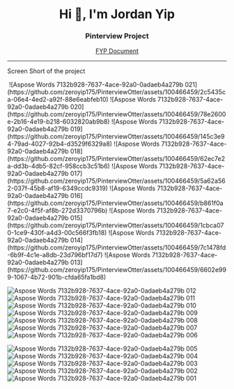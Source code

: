 <h1 align="center">Hi 👋, I'm Jordan Yip</h1>
<h3 align="center">Pinterview Project</h3>
<p align="center"><a href="https://github.com/zeroyip175/PinterviewOtter/files/12670997/FYP_report_29.April_YIPSZEWO_20037360S.pdf">FYP Document</a></p>
<hr>
<p>Screen Short of the project</p>
<image>
![Aspose Words 7132b928-7637-4ace-92a0-0adaeb4a279b 021](https://github.com/zeroyip175/PinterviewOtter/assets/100466459/2c5435ca-06e4-4ed2-a92f-88e6eabfeb10)
![Aspose Words 7132b928-7637-4ace-92a0-0adaeb4a279b 020](https://github.com/zeroyip175/PinterviewOtter/assets/100466459/78e2600e-2b16-4e19-b218-6032820ab9b8)
![Aspose Words 7132b928-7637-4ace-92a0-0adaeb4a279b 019](https://github.com/zeroyip175/PinterviewOtter/assets/100466459/145c3e94-79ad-4027-92b4-d3529f6329a8)
![Aspose Words 7132b928-7637-4ace-92a0-0adaeb4a279b 018](https://github.com/zeroyip175/PinterviewOtter/assets/100466459/62ec7e2a-dd3b-4db5-82cf-958ccb3c51b6)
![Aspose Words 7132b928-7637-4ace-92a0-0adaeb4a279b 017](https://github.com/zeroyip175/PinterviewOtter/assets/100466459/5a62a562-037f-45b8-af19-6349ccdc9319)
![Aspose Words 7132b928-7637-4ace-92a0-0adaeb4a279b 016](https://github.com/zeroyip175/PinterviewOtter/assets/100466459/b861f0a7-e2c0-4f5f-af8b-272d3370796b)
![Aspose Words 7132b928-7637-4ace-92a0-0adaeb4a279b 015](https://github.com/zeroyip175/PinterviewOtter/assets/100466459/1cbca070-1ce9-430f-a4d3-00c566f3fb18)
![Aspose Words 7132b928-7637-4ace-92a0-0adaeb4a279b 014](https://github.com/zeroyip175/PinterviewOtter/assets/100466459/7c1478fd-6b9f-4c1e-a8db-23d796bf17d7)
![Aspose Words 7132b928-7637-4ace-92a0-0adaeb4a279b 013](https://github.com/zeroyip175/PinterviewOtter/assets/100466459/6602e999-1067-4b72-901b-cfda65fa1bd8)

![Aspose Words 7132b928-7637-4ace-92a0-0adaeb4a279b 012](https://github.com/zeroyip175/PinterviewOtter/assets/100466459/0a1c9754-8e30-4c87-8e32-87cdb6a1f075)
![Aspose Words 7132b928-7637-4ace-92a0-0adaeb4a279b 011](https://github.com/zeroyip175/PinterviewOtter/assets/100466459/12a9dd3a-0b4d-485c-adf7-1d21b6e6defb)
![Aspose Words 7132b928-7637-4ace-92a0-0adaeb4a279b 010](https://github.com/zeroyip175/PinterviewOtter/assets/100466459/ee2b05e4-0f85-4933-8945-f83d5bdfaa2a)
![Aspose Words 7132b928-7637-4ace-92a0-0adaeb4a279b 009](https://github.com/zeroyip175/PinterviewOtter/assets/100466459/6d99bcd8-3e04-4a36-8267-6a04607c1727)
![Aspose Words 7132b928-7637-4ace-92a0-0adaeb4a279b 008](https://github.com/zeroyip175/PinterviewOtter/assets/100466459/8371a862-15b8-4654-9daf-c9d12689645f)
![Aspose Words 7132b928-7637-4ace-92a0-0adaeb4a279b 007](https://github.com/zeroyip175/PinterviewOtter/assets/100466459/cf0e410f-3284-4ed1-baca-2ea319f72287)
![Aspose Words 7132b928-7637-4ace-92a0-0adaeb4a279b 006](https://github.com/zeroyip175/PinterviewOtter/assets/100466459/e9448824-06c8-4ea8-bfbd-6045929809dc)

![Aspose Words 7132b928-7637-4ace-92a0-0adaeb4a279b 005](https://github.com/zeroyip175/PinterviewOtter/assets/100466459/a70b90db-a5ce-44ec-bd5f-fb2bf92f8ec0)
![Aspose Words 7132b928-7637-4ace-92a0-0adaeb4a279b 004](https://github.com/zeroyip175/PinterviewOtter/assets/100466459/78905685-69c0-49e6-9d52-60166eeda2d7)
![Aspose Words 7132b928-7637-4ace-92a0-0adaeb4a279b 003](https://github.com/zeroyip175/PinterviewOtter/assets/100466459/e61d7d1e-4b29-4a27-8f90-b501f39b7dea)
![Aspose Words 7132b928-7637-4ace-92a0-0adaeb4a279b 002](https://github.com/zeroyip175/PinterviewOtter/assets/100466459/5f9e78c0-9194-498a-a0c6-a2f293d1316a)
![Aspose Words 7132b928-7637-4ace-92a0-0adaeb4a279b 001](https://github.com/zeroyip175/PinterviewOtter/assets/100466459/0243f22e-7a4c-4e45-af23-8114e757108d)
</image>
